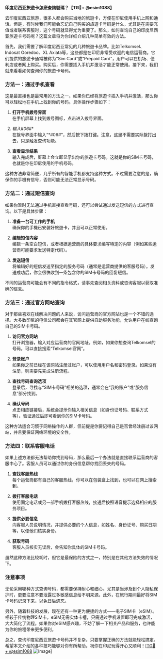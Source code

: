 **印度尼西亚旅遊卡怎麽查詢號碼？【TG💪+ @esim1088】**

去印度尼西亚旅游，很多人都会购买当地的旅遊卡，方便在印尼使用手机上网和通话。但是，有时候我们可能会忘记自己购买的旅遊卡号码是什么，尤其是在需要充值或者联系客服时，这个号码就显得尤为重要了。那么，如何查询自己的印度尼西亚旅遊卡号码呢？这篇文章将为你详细介绍几种简单有效的方法。

首先，我们需要了解印度尼西亚常见的几种旅遊卡品牌。比如Telkomsel、Indosat Ooredoo、XL Axiata等，这些都是在印尼非常受欢迎的电信运营商。它们提供的旅遊卡通常被称为“Sim Card”或“Prepaid Card”，用户可以在机场、便利店或者网上购买。购买后，你需要插入手机并激活才能正常使用。接下来，我们就来看看如何查询你的旅遊卡号码。

### 方法一：通过手机查看

这是最直接也是最常用的方法之一。如果你已经将旅遊卡插入手机并激活，那么你可以轻松地在手机上找到你的号码。具体操作步骤如下：

1. **打开手机拨号界面**  
   在手机屏幕上找到拨号图标，点击进入拨号界面。

2. **输入*#06#**  
   在拨号界面中输入“*#06#”，然后按下拨打键。注意，这里不需要实际拨打出去，只是触发查询功能。

3. **查看显示结果**  
   输入完成后，屏幕上会立即显示出你的旅遊卡号码。这就是你的SIM卡号码，也就是你在印尼使用的手机号码。

这种方法非常简便，几乎所有的智能手机都支持这种方式。不过需要注意的是，确保你的手機有信号，否则可能无法正常显示号码。

### 方法二：通过短信查询

如果你暂时无法通过手机直接查看号码，还可以尝试通过发送短信的方式进行查询。以下是具体步骤：

1. **准备一台可工作的手机**  
   确保你的手機已安装好旅遊卡，并且可以正常使用。

2. **编辑短信内容**  
   编辑一条空白短信，或者根据运营商的具体要求编写特定的内容（例如某些运营商可能要求发送特定代码）。

3. **发送短信**  
   将编辑好的短信发送至指定的服务号码（通常是运营商提供的客服号码）。发送成功后，你会很快收到一条包含你的SIM卡号码的回复短信。

不同的运营商可能会有不同的指令格式，请事先查阅相关资料或咨询客服以获取准确的信息。

### 方法三：通过官方网站查询

对于那些喜欢在线解决问题的人来说，访问运营商的官方网站也是一个不错的选择。大多数印尼的电信公司都会在其官网上提供自助服务功能，允许用户在线查询自己的SIM卡号码。

1. **访问官方网站**  
   打开浏览器，输入对应运营商的官网地址。例如，如果你想查询Telkomsel的号码，可以直接搜索“Telkomsel官网”。

2. **登录账户**  
   如果你之前已经在该网站注册过账户，可以使用用户名和密码登录。如果没有注册，则需要先完成注册流程。

3. **查找号码查询选项**  
   登录后，寻找与“SIM卡号码”相关的选项，通常会在“我的账户”或“服务信息”部分找到。

4. **确认号码**  
   点击相应链接后，系统会提示你输入相关信息（如身份证号码、联系方式等），验证通过后即可看到你的SIM卡号码。

这种方法适合习惯于网络操作的人群，但前提是你要记得自己是否曾经注册过该网站，并且要保证网络环境的安全性。

### 方法四：联系客服电话

如果上述方法都无法帮助你找到号码，那么最后一个办法就是直接联系运营商的客服中心了。客服人员可以通过你的身份信息帮你找回丢失的号码。

1. **查找客服热线**  
   每个运营商都有自己的客服热线，你可以在包装盒上找到，也可以在网上搜索到。

2. **拨打客服电话**  
   使用固定电话或另一部手机拨打客服热线，接通后按照语音提示选择相应的服务项目。

3. **提供必要信息**  
   向客服人员说明情况，并提供必要的个人信息，如姓名、身份证号、购买日期等，以便他们核实身份。

4. **获取号码**  
   客服人员核实无误后，会告知你具体的SIM卡号码。

虽然这种方法比较耗时，但它是最保险的方式之一，特别是在其他方法失效的情况下。

### 注意事项

无论采用哪种方式查询号码，都需要保持耐心和细心。尤其是当涉及到个人隐私保护时，更要注意不要泄露过多敏感信息给不明来源。此外，在旅行期间最好将SIM卡号码记录下来，以免日后遗忘。

另外，随着科技的发展，现在还有一种更为便捷的方式——电子SIM卡（eSIM）。相较于传统物理SIM卡，eSIM无需实体卡槽，只需通过手机设置即可完成激活，大大简化了流程。如果你对eSIM感兴趣，不妨了解一下相关产品和服务，也许能为你的旅程带来更多便利。

总之，查询印度尼西亚旅遊卡号码并不复杂，只要掌握正确的方法就能轻松搞定。希望本文介绍的各种技巧能够对你有所帮助，祝你在印尼玩得开心又顺利！[[TG💪+ @esim1088](https://t.me/s/esim1088) ![Image](https://i.postimg.cc/4NQfJmqS/Snipaste-2025-05-13-00-14-12.png)]